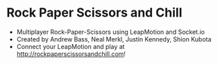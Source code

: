 # Rock Paper Scissors and Chill
  - Multiplayer Rock-Paper-Scissors using LeapMotion and Socket.io
  - Created by Andrew Bass, Neal Merkl, Justin Kennedy, Shion Kubota
  - Connect your LeapMotion and play at http://rockpaperscissorsandchill.com!
